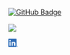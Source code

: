 
[![GitHub Badge](https://img.shields.io/badge/-GitHub-000??style=flat&logo=Github&logoColor=c9d1d9)](https://github.com/rollwagen)



<a href="https://github.com/rollwagen">
<img align="center" src="https://github-readme-stats.vercel.app/api?username=rollwagen&show_icons=1&line_height=20&count_private=true&title_color=0366d6&text_color=8b949e&icon_color=c9d1d9&bg_color=ffffff&hide_border=1&hide_rank=1&layout=compact&hide_title=1" />
</a>


[![LinkedIn][1.1]][1]

[1.1]: https://raw.githubusercontent.com/rollwagen/rollwagen/main/images/linkedin.png

[1]: https://linkedin.com/in/markusrollwagen



